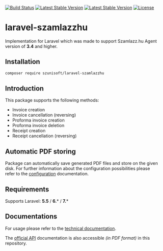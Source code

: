 [![Build Status](https://travis-ci.com/SzuniSOFT/laravel-szamlazzhu.svg?branch=master)](https://travis-ci.com/SzuniSOFT/laravel-szamlazzhu)
[![Latest Stable Version](https://poser.pugx.org/szunisoft/laravel-szamlazzhu/version)](https://packagist.org/packages/szunisoft/laravel-szamlazzhu)
[![Latest Stable Version](https://poser.pugx.org/szunisoft/laravel-szamlazzhu/downloads)](https://packagist.org/packages/szunisoft/laravel-szamlazzhu)
[![License](https://poser.pugx.org/szunisoft/laravel-szamlazzhu/license)](https://packagist.org/packages/szunisoft/laravel-szamlazzhu)

# laravel-szamlazzhu
Implementation for Laravel which was made to support Szamlazz.hu Agent version of **3.4** and higher.

## Installation
```bash
composer require szunisoft/laravel-szamlazzhu
```

## Introduction
This package supports the following methods:
- Invoice creation
- Invoice cancellation (reversing)
- Proforma invoice creation
- Proforma invoice deletion
- Receipt creation
- Receipt cancellation (reversing)

## Automatic PDF storing
Package can automatically save generated PDF files and store on the given disk. For further information about the configuration possibilities please refer to the [configuration](doc/technical/config.md) documentation.

## Requirements
Supports Laravel: **5.5** / **6.*** / **7.***

## Documentations
For usage please refer to the [technical documentation](doc/technical/documentation.md).

The [official API](doc/official/Technical_Documentation_invoicing.pdf) documentation is also accessible _(in PDF format)_ in this repository.

